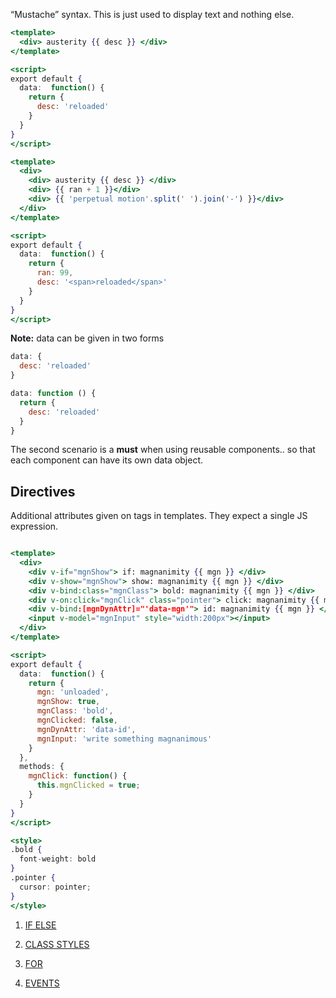 “Mustache” syntax. This is just used to display text and nothing else.

```jsx
<template>
  <div> austerity {{ desc }} </div>
</template>

<script>
export default {
  data:  function() {
    return {
      desc: 'reloaded'
    }
  }
}
</script>

```

```jsx
<template>
  <div>
    <div> austerity {{ desc }} </div>
    <div> {{ ran + 1 }}</div>
    <div> {{ 'perpetual motion'.split(' ').join('-') }}</div>
  </div>
</template>

<script>
export default {
  data:  function() {
    return {
      ran: 99,
      desc: '<span>reloaded</span>'
    }
  }
}
</script>

```

**Note:** data can be given in two forms

```js static
data: {
  desc: 'reloaded'
}
```

```js static
data: function () {
  return {
    desc: 'reloaded'
  }
}
```

The second scenario is a **must** when using reusable components.. so that each component can have its own data object.

## Directives
Additional attributes given on tags in templates. They expect a single JS expression.

```jsx

<template>
  <div>
    <div v-if="mgnShow"> if: magnanimity {{ mgn }} </div>
    <div v-show="mgnShow"> show: magnanimity {{ mgn }} </div>
    <div v-bind:class="mgnClass"> bold: magnanimity {{ mgn }} </div>
    <div v-on:click="mgnClick" class="pointer"> click: magnanimity {{ mgn }} ( {{ mgnClicked ? '' : 'not ' }} clicked)</div>
    <div v-bind:[mgnDynAttr]="'data-mgn'"> id: magnanimity {{ mgn }} </div>
    <input v-model="mgnInput" style="width:200px"></input>
  </div>
</template>

<script>
export default {
  data:  function() {
    return {
      mgn: 'unloaded',
      mgnShow: true,
      mgnClass: 'bold',
      mgnClicked: false,
      mgnDynAttr: 'data-id',
      mgnInput: 'write something magnanimous'
    }
  },
  methods: {
    mgnClick: function() {
      this.mgnClicked = true;
    }
  }
}
</script>

<style>
.bold {
  font-weight: bold
}
.pointer {
  cursor: pointer;
}
</style>

```

1. [IF ELSE](https://vuejs.org/v2/guide/conditional.html)

2. [CLASS STYLES](https://vuejs.org/v2/guide/class-and-style.html)

3. [FOR](https://vuejs.org/v2/guide/list.html)

4. [EVENTS](https://vuejs.org/v2/guide/events.html)

